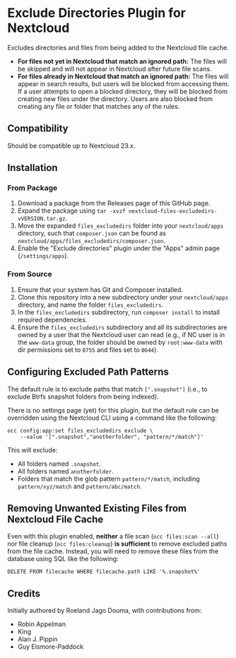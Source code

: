 # Exclude Directories Plugin for Nextcloud
Excludes directories and files from being added to the Nextcloud file cache.

- **For files not yet in Nextcloud that match an ignored path:** The files will
  be skipped and will not appear in Nextcloud after future file scans.
- **For files already in Nextcloud that match an ignored path:** The files will
  appear in search results, but users will be blocked from accessing them. If a
  user attempts to open a blocked directory, they will be blocked from creating
  new files under the directory. Users are also blocked from creating any file
  or folder that matches any of the rules.

## Compatibility
Should be compatible up to Nextcloud 23.x.

## Installation
### From Package
1. Download a package from the Releases page of this GitHub page.
2. Expand the package using `tar -xvzf nextcloud-files-excludedirs-vVERSION.tar.gz`.
3. Move the expanded `files_excludedirs` folder into your `nextcloud/apps` 
   directory, such that `composer.json` can be found as 
   `nextcloud/apps/files_excludedirs/composer.json`.
4. Enable the "Exclude directories" plugin under the "Apps" admin page
   (`/settings/apps`).

### From Source
1. Ensure that your system has Git and Composer installed.
2. Clone this repository into a new subdirectory under your `nextcloud/apps`
   directory, and name the folder `files_excludedirs`.
3. In the `files_excludedirs` subdirectory, run `composer install` to install
   required dependencies.
4. Ensure the `files_excludedirs` subdirectory and all its subdirectories are
   owned by a user that the Nextcloud user can read (e.g., if NC user is in the
   `www-data` group, the folder should be owned by `root:www-data` with dir
   permissions set to `0755` and files set to `0644`).

## Configuring Excluded Path Patterns
The default rule is to exclude paths that match `[".snapshot"]` (i.e., to
exclude Btrfs snapshot folders from being indexed). 

There is no settings page (yet) for this plugin, but the default rule can be
overridden using the Nextcloud CLI using a command like the following:

```
occ config:app:set files_excludedirs exclude \
    --value '[".snapshot","anotherfolder", "pattern/*/match"]'
```

This will exclude:
- All folders named `.snapshot`.
- All folders named `anotherfolder`.
- Folders that match the glob pattern `pattern/*/match`, including 
  `pattern/xyz/match` and `pattern/abc/match`.

## Removing Unwanted Existing Files from Nextcloud File Cache
Even with this plugin enabled, **neither** a file scan (`occ files:scan --all`) nor
file cleanup (`occ files:cleanup`) **is sufficient** to remove excluded paths
from the file cache. Instead, you will need to remove these files from the
database using SQL like the following:

```mariadb
DELETE FROM filecache WHERE filecache.path LIKE '%.snapshot%'
```

## Credits
Initially authored by Roeland Jago Douma, with contributions from:
- Robin Appelman
- King
- Alan J. Pippin
- Guy Elsmore-Paddock
